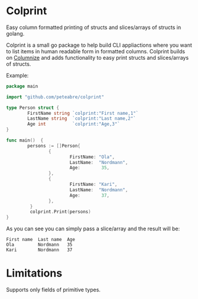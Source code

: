 Colprint
========

Easy column formatted printing of structs and slices/arrays of structs in golang.

Colprint is a small go package to help build CLI appliactions where you want to list items in 
human readable form in formatted columns. Colprint builds on [Columnize](https://github.com/ryanuber/columnize) and adds functionality to easy print structs and 
slices/arrays of structs.

Example:
```go
package main

import "github.com/peteabre/colprint"

type Person struct {
        FirstName string `colprint:"First name,1"`
        LastName string  `colprint:"Last name,2"`
        Age int          `colprint:"Age,3"`
} 

func main()  {
        persons := []Person{
                {
                        FirstName: "Ola",
                        LastName:  "Nordmann",
                        Age:        35,
                },
                {
                        FirstName: "Kari",
                        LastName:  "Nordmann",
                        Age:        37,
                },
         }
         colprint.Print(persons)
}
```

As you can see you can simply pass a slice/array and the result will be:

```
First name  Last name  Age
Ola         Nordmann   35
Kari        Nordmann   37

```

Limitations
===========
Supports only fields of primitive types.